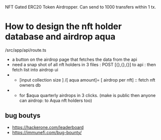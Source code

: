 NFT Gated ERC20 Token Airdropper. Can send to 1000 transfers within 1 tx.

# How to design the nft holder database and airdrop aqua

/src/app/api/route.ts

- a button on the airdrop page that fetches the data from the api
- need a snap shot of all nft holders in 3 files : POST [{},{},{}] to api : then fetch list into airdrop ui
- - [input collection size ] /[ aqua amount]= [ airdrop per nft] :: fetch nft owners db
- - for $aqua quarterly airdrops in 3 clicks. (make is public then anyone can airdrop: to Aqua nft holders too)

## bug boutys

- https://hackerone.com/leaderboard
- https://immunefi.com/bug-bounty/
